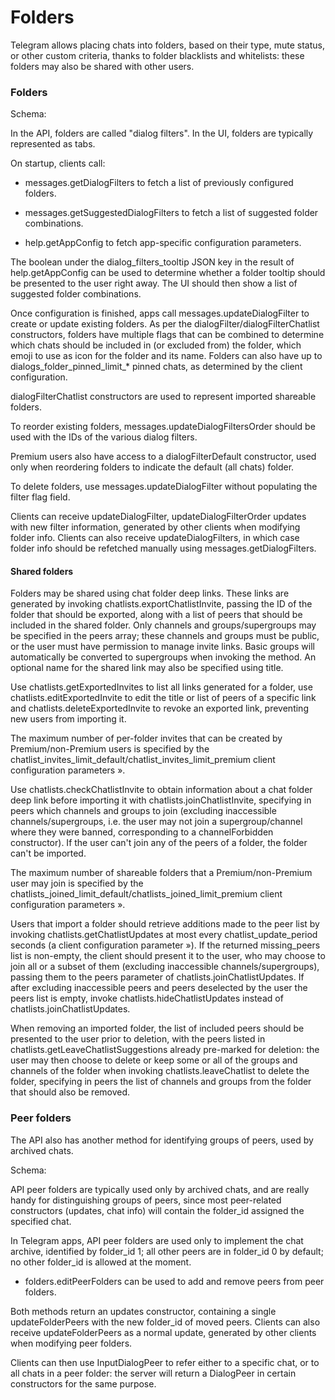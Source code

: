 # Folders

Telegram allows placing chats into folders, based on their type, mute status, or other custom criteria, thanks to folder blacklists and whitelists: these folders may also be shared with other users.

### Folders

Schema:

In the API, folders are called "dialog filters".
In the UI, folders are typically represented as tabs.

On startup, clients call:

- messages.getDialogFilters to fetch a list of previously configured folders.

- messages.getSuggestedDialogFilters to fetch a list of suggested folder combinations.

- help.getAppConfig to fetch app-specific configuration parameters.

The boolean under the dialog_filters_tooltip JSON key in the result of help.getAppConfig can be used to determine whether a folder tooltip should be presented to the user right away.
The UI should then show a list of suggested folder combinations.

Once configuration is finished, apps call messages.updateDialogFilter to create or update existing folders.
As per the dialogFilter/dialogFilterChatlist constructors, folders have multiple flags that can be combined to determine which chats should be included in (or excluded from) the folder, which emoji to use as icon for the folder and its name.
Folders can also have up to dialogs_folder_pinned_limit_* pinned chats, as determined by the client configuration.

dialogFilterChatlist constructors are used to represent imported shareable folders.

To reorder existing folders, messages.updateDialogFiltersOrder should be used with the IDs of the various dialog filters.

Premium users also have access to a dialogFilterDefault constructor, used only when reordering folders to indicate the default (all chats) folder.

To delete folders, use messages.updateDialogFilter without populating the filter flag field.

Clients can receive updateDialogFilter, updateDialogFilterOrder updates with new filter information, generated by other clients when modifying folder info.
Clients can also receive updateDialogFilters, in which case folder info should be refetched manually using messages.getDialogFilters.

#### Shared folders

Folders may be shared using chat folder deep links.
These links are generated by invoking chatlists.exportChatlistInvite, passing the ID of the folder that should be exported, along with a list of peers that should be included in the shared folder.
Only channels and groups/supergroups may be specified in the peers array; these channels and groups must be public, or the user must have permission to manage invite links. Basic groups will automatically be converted to supergroups when invoking the method.
An optional name for the shared link may also be specified using title.

Use chatlists.getExportedInvites to list all links generated for a folder, use chatlists.editExportedInvite to edit the title or list of peers of a specific link and chatlists.deleteExportedInvite to revoke an exported link, preventing new users from importing it.

The maximum number of per-folder invites that can be created by Premium/non-Premium users is specified by the chatlist_invites_limit_default/chatlist_invites_limit_premium client configuration parameters ».

Use chatlists.checkChatlistInvite to obtain information about a chat folder deep link before importing it with chatlists.joinChatlistInvite, specifying in peers which channels and groups to join (excluding inaccessible channels/supergroups, i.e. the user may not join a supergroup/channel where they were banned, corresponding to a channelForbidden constructor).
If the user can't join any of the peers of a folder, the folder can't be imported.

The maximum number of shareable folders that a Premium/non-Premium user may join is specified by the chatlists_joined_limit_default/chatlists_joined_limit_premium client configuration parameters ».

Users that import a folder should retrieve additions made to the peer list by invoking chatlists.getChatlistUpdates at most every chatlist_update_period seconds (a client configuration parameter »).
If the returned missing_peers list is non-empty, the client should present it to the user, who may choose to join all or a subset of them (excluding inaccessible channels/supergroups), passing them to the peers parameter of chatlists.joinChatlistUpdates.
If after excluding inaccessible peers and peers deselected by the user the peers list is empty, invoke chatlists.hideChatlistUpdates instead of chatlists.joinChatlistUpdates.

When removing an imported folder, the list of included peers should be presented to the user prior to deletion, with the peers listed in chatlists.getLeaveChatlistSuggestions already pre-marked for deletion: the user may then choose to delete or keep some or all of the groups and channels of the folder when invoking chatlists.leaveChatlist to delete the folder, specifying in peers the list of channels and groups from the folder that should also be removed.

### Peer folders

The API also has another method for identifying groups of peers, used by archived chats.

Schema:

API peer folders are typically used only by archived chats, and are really handy for distinguishing groups of peers, since most peer-related constructors (updates, chat info) will contain the folder_id assigned the specified chat.

In Telegram apps, API peer folders are used only to implement the chat archive, identified by folder_id 1; all other peers are in folder_id 0 by default; no other folder_id is allowed at the moment.

- folders.editPeerFolders can be used to add and remove peers from peer folders.

Both methods return an updates constructor, containing a single updateFolderPeers with the new folder_id of moved peers.
Clients can also receive updateFolderPeers as a normal update, generated by other clients when modifying peer folders.

Clients can then use InputDialogPeer to refer either to a specific chat, or to all chats in a peer folder: the server will return a DialogPeer in certain constructors for the same purpose.

